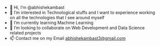 - 👋 Hi, I’m @abhishekambast
- 👀 I’m interested in Technological stuffs and I want to experience working on all the technologies that I see around myself
- 🌱 I’m currently learning Machine Learning
- 💞️ I’m looking to collaborate on Web Development and Data Science related projects
- 📫 Contact me on my Email abhishekambast3@gmail.com

<!---
abhishekambast/abhishekambast is a ✨ special ✨ repository because its `README.md` (this file) appears on your GitHub profile.
You can click the Preview link to take a look at your changes.
--->
